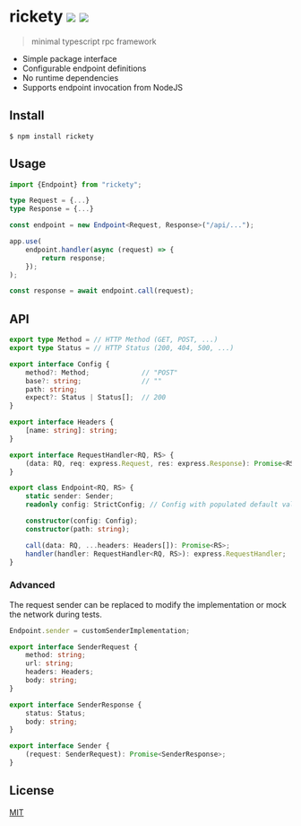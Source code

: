 <!--

TODO
- config allowing data transfer through get params (URL encode) (sending nested object in query params is ??? but receiving should work)
- make errors more helpful / clear
- make sender not a global, but remain mockable for tests (can't use mocks if app code replaces sender)
- design a complete testing story (ex. calling handlers without the network)
- properly set content-type headers
- allow sync runtime type checks (isRequest, isResponse)
- limit the express req/res in handler for easier mocks
CHANGELOG
- remove support for node `call` cause fetch + https

 -->

# rickety [![](https://img.shields.io/npm/v/rickety.svg)](https://www.npmjs.com/package/rickety) [![](https://img.shields.io/npm/types/rickety.svg)](https://github.com/g-harel/rickety)

> minimal typescript rpc framework

* Simple package interface
* Configurable endpoint definitions
* No runtime dependencies
* Supports endpoint invocation from NodeJS

## Install

```shell
$ npm install rickety
```

## Usage

``` typescript
import {Endpoint} from "rickety";
```

```typescript
type Request = {...}
type Response = {...}

const endpoint = new Endpoint<Request, Response>("/api/...");
```

```typescript
app.use(
    endpoint.handler(async (request) => {
        return response;
    });
);
```

```typescript
const response = await endpoint.call(request);
```

## API

```typescript
export type Method = // HTTP Method (GET, POST, ...)
export type Status = // HTTP Status (200, 404, 500, ...)

export interface Config {
    method?: Method;             // "POST"
    base?: string;               // ""
    path: string;
    expect?: Status | Status[];  // 200
}

export interface Headers {
    [name: string]: string;
}

export interface RequestHandler<RQ, RS> {
    (data: RQ, req: express.Request, res: express.Response): Promise<RS> | RS;
}

export class Endpoint<RQ, RS> {
    static sender: Sender;
    readonly config: StrictConfig; // Config with populated default values.

    constructor(config: Config);
    constructor(path: string);

    call(data: RQ, ...headers: Headers[]): Promise<RS>;
    handler(handler: RequestHandler<RQ, RS>): express.RequestHandler;
}
```

### Advanced

The request sender can be replaced to modify the implementation or mock the network during tests.

```typescript
Endpoint.sender = customSenderImplementation;
```

```typescript
export interface SenderRequest {
    method: string;
    url: string;
    headers: Headers;
    body: string;
}

export interface SenderResponse {
    status: Status;
    body: string;
}

export interface Sender {
    (request: SenderRequest): Promise<SenderResponse>;
}
```

## License

[MIT](./LICENSE)
